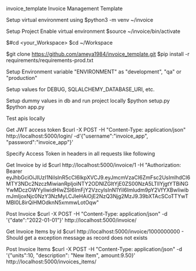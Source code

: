 invoice_template
Invoice Management Template

Setup virtual environment using 
$python3 -m venv ~/invoice

Setup Project
Enable virtual environment
$source ~/invoice/bin/activate

$#cd <your_Workspace>
$cd ~/Workspace

$git clone https://github.com/ameya1984/invoice_template.git
$pip install -r requirements/requirements-prod.txt

Setup Environment variable "ENVIRONMENT" as "development", "qa" or "production"

Setup values for DEBUG, SQLALCHEMY_DATABASE_URI, etc. 

Setup dummy values in db and run project locally
$python setup.py
$python app.py

Test apis locally

Get JWT access token
$curl -X POST -H "Content-Type: application/json" http://localhost:5000/login/ -d'{"username":"invoice_app", "password":"invoice_app"}'

Specify Access Token in headers in all requests like following

Get Invoice by id
$curl http://localhost:5000/invoice/1 -H "Authorization: Bearer eyJhbGciOiJIUzI1NiIsInR5cCI6IkpXVCJ9.eyJmcmVzaCI6ZmFsc2UsImlhdCI6MTY3NDc2NzczMiwianRpIjoiNTY2ODNlZGItYjE0ZS00NzA5LTllYjgtYTBiNGYwMDczOWYyIiwidHlwZSI6ImFjY2VzcyIsInN1YiI6Imludm9pY2VfYXBwIiwibmJmIjoxNjc0NzY3NzMyLCJleHAiOjE2NzQ3Njg2MzJ9.39bXTAcSCoTTYwTMBI0L8irQiHMOdknN5xmmwLotOqw" 

Post Invoice
$curl -X POST -H "Content-Type: application/json" -d '{"date":"2022-01-01"}' http://localhost:5000/invoice/

Get Invoice Items by id
$curl http://localhost:5000/invoice/1000000000 - Should get a exception message as record does not exists

Post Invoice Items 
$curl -X POST -H "Content-Type: application/json" -d '{"units":10, "description": "New Item", amount:9.50}' http://localhost:5000/invoices_items/




